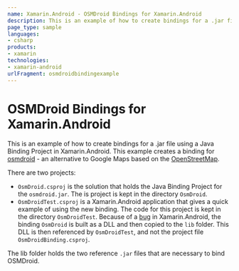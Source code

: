 ```yaml
---
name: Xamarin.Android - OSMDroid Bindings for Xamarin.Android
description: This is an example of how to create bindings for a .jar file using a Java Binding Project in Xamarin.Android. This example creates a binding for...
page_type: sample
languages:
- csharp
products:
- xamarin
technologies:
- xamarin-android
urlFragment: osmdroidbindingexample
---
```

# OSMDroid Bindings for Xamarin.Android

This is an example of how to create bindings for a .jar file using a Java Binding Project in Xamarin.Android.  This example creates a binding for [osmdroid](http://code.google.com/p/osmdroid/) - an alternative to Google Maps based on the [OpenStreetMap](http://www.openstreetmap.org).

There are two projects:

* `OsmDroid.csproj` is the solution that holds the Java Binding Project for the `osmdroid.jar`. The is project is kept in the directory `OsmDroid`.
* `OsmDroidTest.csproj` is a Xamarin.Android application that gives a quick example of using the new binding. The code for this project is kept in the directory `OsmDroidTest`. Because of a [bug](https://bugzilla.xamarin.com/show_bug.cgi?id=6695) in Xamarin.Android, the binding `OsmDroid` is built as a DLL and then copied to the `lib` folder. This DLL is then referenced by `OsmDroidTest`, and not the project file `OsmDroidBinding.csproj`.  

The lib folder holds the two reference `.jar` files that are necessary to bind OSMDroid.
